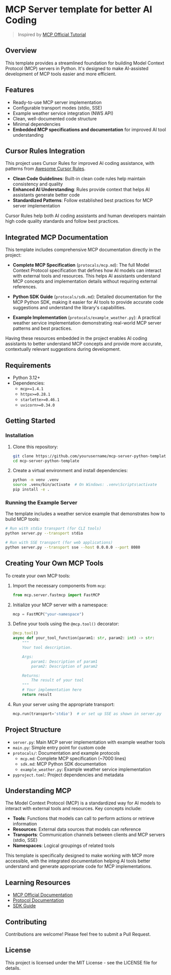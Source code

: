 # MCP Server template for better AI Coding

> Inspired by [MCP Official Tutorial](https://modelcontextprotocol.io/tutorials/building-mcp-with-llms)

## Overview

This template provides a streamlined foundation for building Model Context Protocol (MCP) servers in Python. It's designed to make AI-assisted development of MCP tools easier and more efficient.

## Features

- Ready-to-use MCP server implementation
- Configurable transport modes (stdio, SSE)
- Example weather service integration (NWS API)
- Clean, well-documented code structure
- Minimal dependencies
- **Embedded MCP specifications and documentation** for improved AI tool understanding

## Cursor Rules Integration

This project uses Cursor Rules for improved AI coding assistance, with patterns from [Awesome Cursor Rules](https://github.com/PatrickJS/awesome-cursorrules).

- **Clean Code Guidelines**: Built-in clean code rules help maintain consistency and quality
- **Enhanced AI Understanding**: Rules provide context that helps AI assistants generate better code
- **Standardized Patterns**: Follow established best practices for MCP server implementation

Cursor Rules help both AI coding assistants and human developers maintain high code quality standards and follow best practices.

## Integrated MCP Documentation

This template includes comprehensive MCP documentation directly in the project:

- **Complete MCP Specification** (`protocals/mcp.md`): The full Model Context Protocol specification that defines how AI models can interact with external tools and resources. This helps AI assistants understand MCP concepts and implementation details without requiring external references.

- **Python SDK Guide** (`protocals/sdk.md`): Detailed documentation for the MCP Python SDK, making it easier for AI tools to provide accurate code suggestions and understand the library's capabilities.

- **Example Implementation** (`protocals/example_weather.py`): A practical weather service implementation demonstrating real-world MCP server patterns and best practices.

Having these resources embedded in the project enables AI coding assistants to better understand MCP concepts and provide more accurate, contextually relevant suggestions during development.

## Requirements

- Python 3.12+
- Dependencies:
  - `mcp>=1.4.1`
  - `httpx>=0.28.1`
  - `starlette>=0.46.1`
  - `uvicorn>=0.34.0`

## Getting Started

### Installation

1. Clone this repository:

   ```bash
   git clone https://github.com/yourusername/mcp-server-python-template.git
   cd mcp-server-python-template
   ```

2. Create a virtual environment and install dependencies:
   ```bash
   python -m venv .venv
   source .venv/bin/activate  # On Windows: .venv\Scripts\activate
   pip install -e .
   ```

### Running the Example Server

The template includes a weather service example that demonstrates how to build MCP tools:

```bash
# Run with stdio transport (for CLI tools)
python server.py --transport stdio

# Run with SSE transport (for web applications)
python server.py --transport sse --host 0.0.0.0 --port 8080
```

## Creating Your Own MCP Tools

To create your own MCP tools:

1. Import the necessary components from `mcp`:

   ```python
   from mcp.server.fastmcp import FastMCP
   ```

2. Initialize your MCP server with a namespace:

   ```python
   mcp = FastMCP("your-namespace")
   ```

3. Define your tools using the `@mcp.tool()` decorator:

   ```python
   @mcp.tool()
   async def your_tool_function(param1: str, param2: int) -> str:
       """
       Your tool description.

       Args:
           param1: Description of param1
           param2: Description of param2

       Returns:
           The result of your tool
       """
       # Your implementation here
       return result
   ```

4. Run your server using the appropriate transport:
   ```python
   mcp.run(transport='stdio')  # or set up SSE as shown in server.py
   ```

## Project Structure

- `server.py`: Main MCP server implementation with example weather tools
- `main.py`: Simple entry point for custom code
- `protocals/`: Documentation and example protocols
  - `mcp.md`: Complete MCP specification (~7000 lines)
  - `sdk.md`: MCP Python SDK documentation
  - `example_weather.py`: Example weather service implementation
- `pyproject.toml`: Project dependencies and metadata

## Understanding MCP

The Model Context Protocol (MCP) is a standardized way for AI models to interact with external tools and resources. Key concepts include:

- **Tools**: Functions that models can call to perform actions or retrieve information
- **Resources**: External data sources that models can reference
- **Transports**: Communication channels between clients and MCP servers (stdio, SSE)
- **Namespaces**: Logical groupings of related tools

This template is specifically designed to make working with MCP more accessible, with the integrated documentation helping AI tools better understand and generate appropriate code for MCP implementations.

## Learning Resources

- [MCP Official Documentation](https://modelcontextprotocol.io/docs)
- [Protocol Documentation](./protocals/mcp.md)
- [SDK Guide](./protocals/sdk.md)

## Contributing

Contributions are welcome! Please feel free to submit a Pull Request.

## License

This project is licensed under the MIT License - see the LICENSE file for details.
